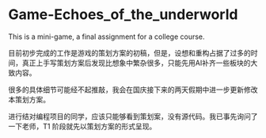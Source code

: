 # Game-Echoes_of_the_underworld
This is a mini-game, a final assignment for a college course.

目前初步完成的工作是游戏的策划方案的初稿，但是，设想和重构占据了过多的时间，真正上手写策划方案后发现比想象中繁杂很多，只能先用AI补齐一些板块的大致内容。

很多的具体细节可能经不起推敲，我会在国庆接下来的两天假期中进一步更新修改本策划方案。

进行结对编程项目的同学，应该只能够看到策划案，没有源代码。我已事先询问了一下老师，T1 阶段就先以策划方案的形式呈现。
